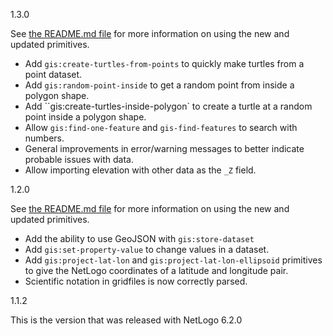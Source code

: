 1.3.0

See [the README.md file](https://github.com/NetLogo/GIS-Extension/blob/hexy/README.md) for more information on using the new and updated primitives.

- Add `gis:create-turtles-from-points` to quickly make turtles from a point dataset.
- Add `gis:random-point-inside` to get a random point from inside a polygon shape.
- Add ``gis:create-turtles-inside-polygon` to create a turtle at a random point inside a polygon shape.
- Allow `gis:find-one-feature` and `gis-find-features` to search with numbers.
- General improvements in error/warning messages to better indicate probable issues with data.
- Allow importing elevation with other data as the `_Z` field.

1.2.0

See [the README.md file](https://github.com/NetLogo/GIS-Extension/blob/hexy/README.md) for more information on using the new and updated primitives.

- Add the ability to use GeoJSON with `gis:store-dataset`
- Add `gis:set-property-value` to change values in a dataset.
- Add `gis:project-lat-lon` and `gis:project-lat-lon-ellipsoid` primitives to give the NetLogo coordinates of a latitude and longitude pair.
- Scientific notation in gridfiles is now correctly parsed.

1.1.2

This is the version that was released with NetLogo 6.2.0
